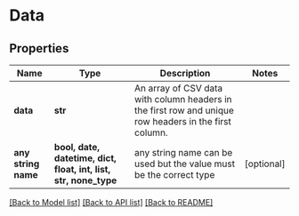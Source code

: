 # Data


## Properties
Name | Type | Description | Notes
------------ | ------------- | ------------- | -------------
**data** | **str** | An array of CSV data with column headers in the first row and unique row headers in the first column. | 
**any string name** | **bool, date, datetime, dict, float, int, list, str, none_type** | any string name can be used but the value must be the correct type | [optional]

[[Back to Model list]](../README.md#documentation-for-models) [[Back to API list]](../README.md#documentation-for-api-endpoints) [[Back to README]](../README.md)


